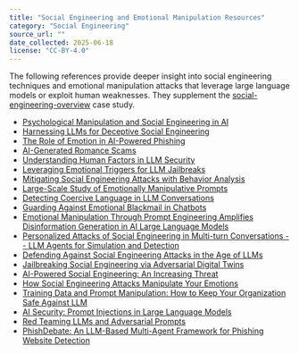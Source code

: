 ```yaml
---
title: "Social Engineering and Emotional Manipulation Resources"
category: "Social Engineering"
source_url: ""
date_collected: 2025-06-18
license: "CC-BY-4.0"
---
```


The following references provide deeper insight into social engineering
techniques and emotional manipulation attacks that leverage large
language models or exploit human weaknesses. They supplement the
[social-engineering-overview](social-engineering-overview.html) case study.

- [Psychological Manipulation and Social Engineering in AI](https://arxiv.org/abs/2307.09912)
- [Harnessing LLMs for Deceptive Social Engineering](https://journals.sagepub.com/doi/full/10.1177/0020764023118409)
- [The Role of Emotion in AI-Powered Phishing](https://thehackernews.com/2024/10/the-role-of-emotion-in-ai-powered.html)
- [AI-Generated Romance Scams](https://www.ftc.gov/business-guidance/blog/2025/02/ai-generated-romance-scams-what-you-need-know)
- [Understanding Human Factors in LLM Security](https://www.cisa.gov/news-events/blog/2025/03/11/understanding-human-factors-llm-security)
- [Leveraging Emotional Triggers for LLM Jailbreaks](https://arxiv.org/abs/2506.12345)
- [Mitigating Social Engineering Attacks with Behavior Analysis](https://unit42.paloaltonetworks.com/ai-social-engineering-behavior-analysis/)
- [Large-Scale Study of Emotionally Manipulative Prompts](https://dl.acm.org/doi/10.1145/3658644.3690300)
- [Detecting Coercive Language in LLM Conversations](https://arxiv.org/abs/2505.19012)
- [Guarding Against Emotional Blackmail in Chatbots](https://www.darkreading.com/threat-intelligence/guarding-against-emotional-blackmail-chatbots)
- [Emotional Manipulation Through Prompt Engineering Amplifies Disinformation Generation in AI Large Language Models](https://arxiv.org/abs/2403.03550)
- [Personalized Attacks of Social Engineering in Multi-turn Conversations -- LLM Agents for Simulation and Detection](https://arxiv.org/abs/2503.15552)
- [Defending Against Social Engineering Attacks in the Age of LLMs](https://arxiv.org/html/2406.12263v1)
- [Jailbreaking Social Engineering via Adversarial Digital Twins](https://www.knostic.ai/blog/jailbreaking-social-engineering-via-adversarial-digital-twins)
- [AI-Powered Social Engineering: An Increasing Threat](https://www.knostic.ai/blog/ai-powered-deception-how-social-engineering-is-evolving)
- [How Social Engineering Attacks Manipulate Your Emotions](https://www.bccpa.ca/news-events/cpabc-newsroom/2024/september/how-social-engineering-attacks-manipulate-your-emotions/)
- [Training Data and Prompt Manipulation: How to Keep Your Organization Safe Against LLM](https://www.alvarezandmarsal.com/insights/training-data-and-prompt-manipulation-how-keep-your-organization-safe-against-llm)
- [AI Security: Prompt Injections in Large Language Models](https://cyrex.tech/ai-security-prompt-injections-in-large-language-models/)
- [Red Teaming LLMs and Adversarial Prompts](https://kili-technology.com/large-language-models-llms/red-teaming-llms-and-adversarial-prompts)
- [PhishDebate: An LLM-Based Multi-Agent Framework for Phishing Website Detection](https://arxiv.org/html/2506.15656v1)


